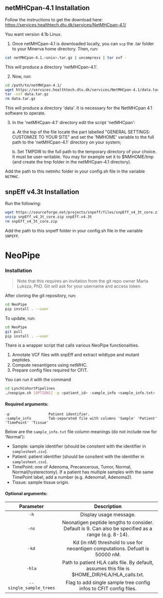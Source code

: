 
## netMHCpan-4.1 Installation

Follow the instructions to get the download here: https://services.healthtech.dtu.dk/services/NetMHCpan-4.1/

You want version 4.1b Linux. 


1. Once netMHCpan-4.1 is downloaded locally, you can `scp` the .tar folder to your Minerva home directory. Then, run:
```bash
cat netMHCpan-4.1.<unix>.tar.gz | uncompress | tar xvf -
```
This will produce a directory 'netMHCpan-4.1'.

2. Now, run: 
```bash
cd /path/to/netMHCpan-4.1/
wget https://services.healthtech.dtu.dk/services/NetMHCpan-4.1/data.tar.gz
tar -xvf data.tar.gz
rm data.tar.gz
```
This will produce a directory 'data'.  It is necessary  for the NetMHCpan 4.1 software to operate.

3. In the 'netMHCpan-4.1' directory edit the script 'netMHCpan':
   
    a. At the top of the file  locate the part labelled  "GENERAL SETTINGS:
        CUSTOMIZE TO YOUR SITE"  and set  the 'NMHOME' variable  to the full
	    path to the 'netMHCpan-4.1' directory on your system;

    b. Set TMPDIR to the full path to the temporary directory of your choice. It must
        be user-writable. You may for example set it to $NMHOME/tmp (and create
        the tmp folder in the netMHCpan-4.1 directory).

Add the path to this netmhc folder in your config.sh file in the variable `NETMHC`.

## snpEff v4.3t Installation

Run the following:

```bash
wget https://sourceforge.net/projects/snpeff/files/snpEff_v4_3t_core.zip
unzip snpEff_v4_3t_core.zip snpEff.v4.3t
rm snpEff_v4_3t_core.zip
```

Add the path to this snpeff folder in your config.sh file in the variable `SNPEFF`.

# NeoPipe

### Installation

> Note that this requires an invitation from the git repo owner Marta Luksza, PhD. 
> Git will ask for your username and access token.

After cloning the git repository, run:
```bash
cd NeoPipe
pip install . --user
```
To update, run:
```bash
cd NeoPipe
git pull
pip install . --user
```


There is a wrapper script that calls various NeoPipe functionalities.
1. Annotate VCF files with snpEff and extract wildtype and mutant peptides.
2. Compute neoantigens using netMHC.
3. Prepare config files required for CFIT.

You can run it with the command    
```bash
cd LynchCohortPipelines
./neopipe.sh [OPTIONS] -p <patient_id> -sample_info <sample_info.txt>
```

#### Required arguments:
```
-p                  Patient identifier.
-sample_info        Tab-separated file with columns 'Sample' 'Patient' 'TimePoint' 'Tissue'
```

Below are the `sample_info.txt` file column meanings (do not include row for 'Normal'):
- Sample: sample identifier (should be consitent with the identifier in `samplesheet.csv`).
- Patient: patient identifier (should be consitent with the identifier in `samplesheet.csv`).
- TimePoint: one of Adenoma, Precancerous, Tumor, Normal, Normal(hysterectomy). If a patient has multiple samples with the same TimePoint label, add a number (e.g. Adenoma1, Adenoma2).
- Tissue: sample tissue origin.


#### Optional arguments:

| Parameter                 | Description   |	
| :----------------------------------------: | :------: |
| `-h` | Display usage message. |
| `-ns`| Neonatigen peptide lengths to consider. Default is 9. Can also be specified as a range (e.g. 8-14).
| `-kd` | Kd (in nM) threshold to use for neoantigen computations. Defualt is 50000 nM. |
| `-hla` | Path to patient HLA calls file. By default, assumes this file is $HOME_DIR/HLA/HLA_calls.txt.
| `--single_sample_trees` | Flag to add single sample tree config infos to CFIT config files. |




